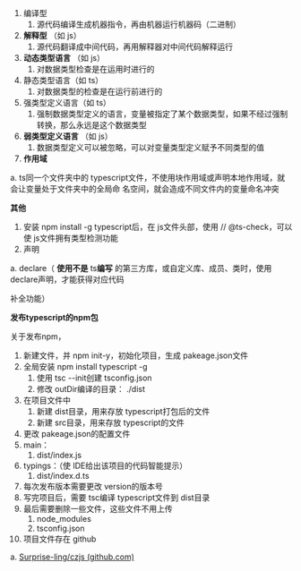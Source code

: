 1. 编译型
   1. 源代码编译⽣成机器指令，再由机器运⾏机器码（⼆进制）
1. **解释型** （如 js）
   1. 源代码翻译成中间代码，再⽤解释器对中间代码解释运⾏
1. **动态类型语⾔** （如 js）
   1. 对数据类型检查是在运⽤时进⾏的
1. 静态类型语⾔（如 ts）
   1. 对数据类型的检查是在运⾏前进⾏的
1. 强类型定义语⾔（如 ts）
   1. 强制数据类型定义的语⾔，变量被指定了某个数据类型，如果不经过强制转换，那么永远是这个数据类型
1. **弱类型定义语⾔** （如 js）
   1. 数据类型定义可以被忽略，可以对变量类型定义赋予不同类型的值
1. **作⽤域**

a. ts同⼀个⽂件夹中的 typescript⽂件，不使⽤块作⽤域或声明本地作⽤域，就会让变量处于⽂件夹中的全局命 名空间，就会造成不同⽂件内的变量命名冲突

**其他**

1. 安装 npm install -g typescript后，在 js⽂件头部，使⽤ // @ts-check，可以使 js⽂件拥有类型检测功能
1. 声明

a. declare（ **使⽤不是** ts**编写** 的第三⽅库，或⾃定义库、成员、类时，使⽤ declare声明，才能获得对应代码

补全功能）


**发布typescript的npm包**

关于发布npm，

1. 新建⽂件，并 npm init-y，初始化项⽬，⽣成 pakeage.json⽂件
1. 全局安装 npm install typescript -g
   1. 使⽤ tsc --init创建 tsconfig.json
   1. 修改 outDir编译的⽬录： ./dist
1. 在项⽬⽂件中
   1. 新建 dist⽬录，⽤来存放 typescript打包后的⽂件
   1. 新建 src⽬录，⽤来存放 typescript的⽂件
1. 更改 pakeage.json的配置⽂件
1. main：
   1. dist/index.js
1. typings：（使 IDE给出该项⽬的代码智能提示）
   1. dist/index.d.ts
1. 每次发布版本需要更改 version的版本号
5. 写完项⽬后，需要 tsc编译 typescript⽂件到 dist⽬录
5. 最后需要删除⼀些⽂件，这些⽂件不⽤上传
   1. node\_modules
   1. tsconfig.json
5. 项⽬⽂件存在 github

a. [Surprise-ling/czjs (github.com)](https://github.com/Surprise-ling/czjs)
